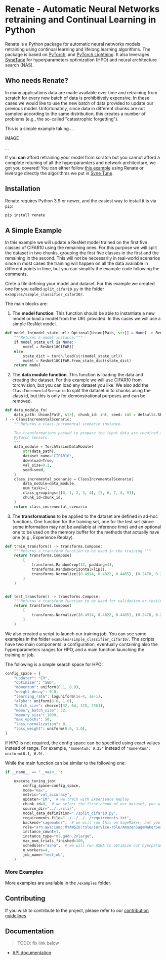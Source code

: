 # Renate - Automatic Neural Networks retraining and Continual Learning in Python

Renate is a Python package for automatic neural networks models retraining using
continual learning and lifelong learning algorithms. The package is based on [PyTorch](https://pytorch.org),
and [PyTorch Lightning](https://www.pytorchlightning.ai/).
It also leverages [SyneTune](https://github.com/awslabs/syne-tune) for hyperparameters optimization (HPO) and neural architecture search (NAS).


## Who needs Renate?
In many applications data are made available over time and retraining from scratch for
every new batch of data is prohibitively expensive. In these cases we would like to use
the new batch of data provided to update our previous model.
Unfortunately, since data in different chunks are not sampled according to the same distribution,
this creates a number of problems (e.g., the so-called "catastrophic forgetting").

This is a simple example taking ...

IMAGE

...

If you **can** afford retraining your model from scratch but you cannot afford a complete
retuning of all the hyperparamters and network architecture, we got you covered!
You can either follow [this example]() using Renate or leverage directly the algorithms
we put in [Syne Tune](https://github.com/awslabs/syne-tune).


## Installation

Renate requires Python 3.9 or newer, and the easiest way to install it is via `pip`:

```bash
pip install renate
```
## A Simple Example

In this example we will update a ResNet model trained on the first five classes of CIFAR10 using the
remaining ones. For this purpose we will split the dataset in two chunks, grouping the first five
classes in the first and the remaining in the second. This will not be necessarily in real-world
scenarios since in most cases the training will happen on all the data available in different points
in time, but you can simplify the example code following the comments.

Crete a file defining your model and dataset.
For this example we created one for you called `split_cifar10.py` in the folder `examples/simple_classifier_cifar10/`.

The main blocks are:

1. The **model function**. This function should be able to instantiate a new model or load
a model from the URL provided. In this cases we will use a simple ResNet model.
```py
def model_fn(model_state_url: Optional[Union[Path, str]] = None) -> RenateModule:
    """Returns a model instance."""
    if model_state_url is None:
        model = ResNet18CIFAR()
    else:
        state_dict = torch.load(str(model_state_url))
        model = ResNet18CIFAR.from_state_dict(state_dict)
    return model
```

2. The **data module function**. This function is loading the data and creating the dataset. For this example we will
use CIFAR10 from torchvision, but you can load any dataset you like. We also add the `ClassIncrementalScenario` to
split the dataset in to chunks using the class id, but this is only for demonstrational purposes and can be removed.
```py
def data_module_fn(
    data_path: Union[Path, str], chunk_id: int, seed: int = defaults.SEED
) -> ClassIncrementalScenario:
    """Returns a class-incremental scenario instance.

    The transformations passed to prepare the input data are required to convert the data to
    PyTorch tensors.
    """
    data_module = TorchVisionDataModule(
        str(data_path),
        dataset_name="CIFAR10",
        download=True,
        val_size=0.2,
        seed=seed,
    )
    class_incremental_scenario = ClassIncrementalScenario(
        data_module=data_module,
        num_tasks=2,
        class_groupings=[[0, 1, 2, 3, 4], [5, 6, 7, 8, 9]],
        chunk_id=chunk_id,
    )
    return class_incremental_scenario
```

3. The **transformations** to be applied to the dataset are defined in ad-hoc functions. One function for the training set,
one for the test set (since some information may not be available at inference time) and an optional one to be used on the
memory buffer for the methods that actually have one (e.g., Experience Replay).
```py
def train_transform() -> transforms.Compose:
    """Returns a transform function to be used in the training."""
    return transforms.Compose(
        [
            transforms.RandomCrop(32, padding=4),
            transforms.RandomHorizontalFlip(),
            transforms.Normalize((0.4914, 0.4822, 0.4465), (0.2470, 0.2435, 0.2615)),
        ]
    )


def test_transform() -> transforms.Compose:
    """Returns a transform function to be used for validation or testing."""
    return transforms.Compose(
        [
            transforms.Normalize((0.4914, 0.4822, 0.4465), (0.2470, 0.2435, 0.2615)),
        ]
    )
```

We also created a script to launch our training job. You can see some examples in the folder `examples/simple_classifier_cifar10/`.
The scripts have two main components: a configuration, eventually containing also the hyperparameters ranges for HPO,
and a main function launching the training or job.

The following is a simple search space for HPO:
```py
config_space = {
    "updater": "ER",
    "optimizer": "SGD",
    "momentum": uniform(0.1, 0.9),
    "weight_decay": 0.0,
    "learning_rate": loguniform(1e-4, 1e-1),
    "alpha": uniform(0.0, 1.0),
    "batch_size": choice([32, 64, 128, 256]),
    "memory_batch_size": 32,
    "memory_size": 1000,
    "max_epochs": 50,
    "loss_normalization": 0,
    "loss_weight": uniform(0.0, 1.0),
}
```
If HPO is not required, the config space can be specified using exact values instead of range. For example,
`"momentum: 0.25"` instead of `"momentum": uniform(0.1, 0.9)`.

While the main function can be similar to the following one:
```py
if __name__ == "__main__":

    execute_tuning_job(
        config_space=config_space,
        mode="max",
        metric="val_accuracy",
        updater="ER",  # we train with Experience Replay
        chunk_id=0,  # we select the first chunk of our dataset, you will probably not need this in practice
        source_dir="../../cli/",
        model_data_definition="./split_cifar10.py",
        requirements_file="../../../../requirements.txt",
        backend="sagemaker",  # we will run this on SageMaker, but you can select "local" to run this locally
        role="arn:aws:iam::MYAWSID:role/service-role/AmazonSageMakerServiceCatalogProductsUseRole",
        instance_count=1,
        instance_type="ml.g4dn.2xlarge",
        max_num_trials_finished=100,
        scheduler="asha",  # we will run ASHA to optimize our hyerparameters
        n_workers=4,
        job_name="testjob",
    )
```

### More Examples
More examples are available in the `/examples` folder.

## Contributing

If you wish to contribute to the project, please refer to our
[contribution guidelines](https://github.com/awslabs/renate/tree/master/CONTRIBUTING.md).


## Documentation
> TODO: fix link below
* [API documentation](https://X)
